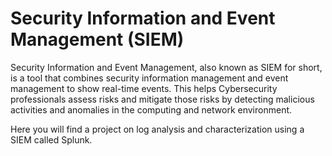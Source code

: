 # Security Information and Event Management (SIEM)

Security Information and Event Management, also known as SIEM for short, is a tool that combines security information management and event management to show real-time events. This helps Cybersecurity professionals assess risks and mitigate those risks by detecting malicious activities and anomalies in the computing and network environment. 

Here you will find a project on log analysis and characterization using a SIEM called Splunk.
